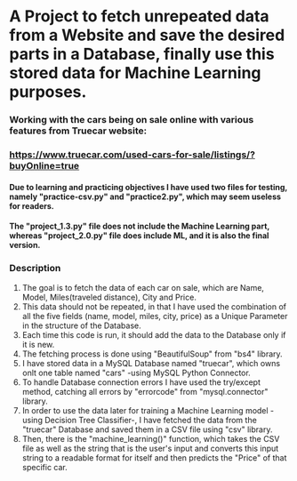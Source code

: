 # A Project to fetch unrepeated data from a Website and save the desired parts in a Database, finally use this stored data for Machine Learning purposes.
### Working with the cars being on sale online with various features from Truecar website: 
### https://www.truecar.com/used-cars-for-sale/listings/?buyOnline=true

#### Due to learning and practicing objectives I have used two files for testing, namely "practice-csv.py" and "practice2.py", which may seem useless for readers.
#### The "project_1.3.py" file does not include the Machine Learning part, whereas "project_2.0.py" file does include ML, and it is also the final version.

### Description
1. The goal is to fetch the data of each car on sale, which are Name, Model, Miles(traveled distance), City and Price.
2. This data should not be repeated, in that I have used the combination of all the five fields (name, model, miles, city, price) as a Unique Parameter in the structure of the Database.
3. Each time this code is run, it should add the data to the Database only if it is new.
4. The fetching process is done using "BeautifulSoup" from "bs4" library.
5. I have stored data in a MySQL Database named "truecar", which owns onlt one table named "cars" -using MySQL Python Connector.
6. To handle Database connection errors I have used the try/except method, catching all errors by "errorcode" from "mysql.connector" library.
7. In order to use the data later for training a Machine Learning model -using Decision Tree Classifier-, I have fetched the data from the "truecar" Database and saved them in a CSV file using "csv" library.
8. Then, there is the "machine_learning()" function, which takes the CSV file as well as the string that is the user's input and converts this input string to a readable format for itself and then predicts the "Price" of that specific car.
